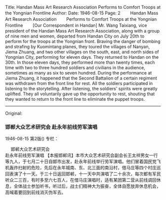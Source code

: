 Title: Handan Mass Art Research Association Performs to Comfort Troops at the Yongnian Frontline
Author:
Date: 1946-08-15
Page: 2
　　Handan Mass Art Research Association
　　Performs to Comfort Troops at the Yongnian Frontline
　　[Our Correspondent in Handan] Mr. Wang Taixiang, vice president of the Handan Mass Art Research Association, along with a group of nine men and women, departed from Handan City on July 20th to perform for the troops at the Yongnian front. Braving the danger of bombing and strafing by Kuomintang planes, they toured the villages of Nanyan, Jiema Zhuang, and two other villages on the south, east, and north sides of Yongnian City, performing for eleven days. They returned to Handan on the 30th. In those eleven days, they performed more than twenty times, each time with two to three hundred soldiers and civilians in the audience, sometimes as many as six to seven hundred. During the performance at Jiema Zhuang, it happened that the Second Battalion of a certain regiment was withdrawn from the front line for rest. All the soldiers participated in listening to the storytelling. After listening, the soldiers' spirits were greatly uplifted. They all voluntarily gave up the opportunity to rest, shouting that they wanted to return to the front line to eliminate the puppet troops.



<hr /> 

Original: 


### 邯郸大众艺术研究会  赴永年前线劳军演唱

1946-08-15
第2版()
专栏：

　  邯郸大众艺术研究会            
    赴永年前线劳军演唱
    【本报邯郸讯】本市大众艺术研究会副会长王太祥男女一行等九人，于七月二十日自邯市出发，赴永年前线举行劳军演唱。他们冒着国民党飞机轰炸扫射的危险，先后在永年城南、东、北三面的南沿村，借马庄等四个村庄巡回表演了十一天。于三十日返回邯郸，十一天中共演唱了二十余次，每次都有军民听众二三百，有时多至六七百人，在借马庄演唱时，适有某团第二营从前线调回休息，全体战士参加听书，听过后，战士们精神大为振奋，全体自愿放弃休息机会，高喊着要回到前线消灭伪军去。
